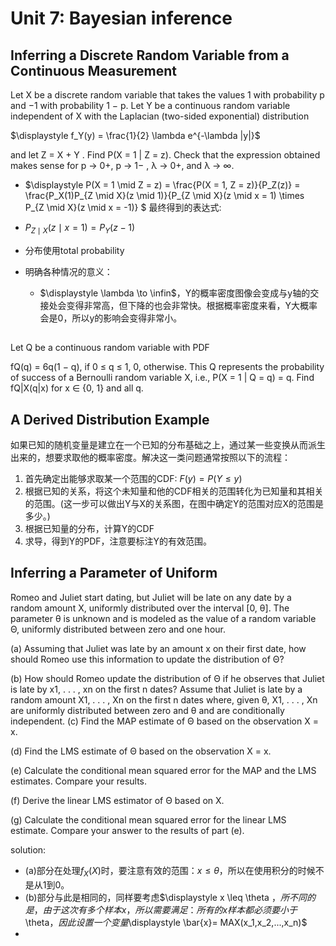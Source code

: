 # Unit 7: Bayesian inference

## Inferring a Discrete Random Variable from a Continuous Measurement

Let X be a discrete random variable that takes the values 1 with probability p and −1 with
probability 1 − p. Let Y be a continuous random variable independent of X with the Laplacian (two-sided exponential) distribution

$\displaystyle f_Y(y) = \frac{1}{2} \lambda e^{-\lambda |y|}$

and let Z = X + Y . Find P(X = 1 | Z = z). Check that the expression obtained makes sense
for p → 0+, p → 1− , λ → 0+, and λ → ∞.

* $\displaystyle P(X = 1 \mid Z = z) = \frac{P(X = 1, Z = z)}{P_Z(z)} = \frac{P_X(1)P_{Z \mid X}(z \mid 1)}{P_{Z \mid X}(z \mid x = 1) \times P_{Z \mid X}(z \mid x = -1)} $ 
最终得到的表达式: 

* $\displaystyle P_{Z \mid X}(z \mid x=1) = P_Y(z - 1)$
* 分布使用total probability

* 明确各种情况的意义：
  * $\displaystyle \lambda \to \infin$，Y的概率密度图像会变成与y轴的交接处会变得非常高，但下降的也会非常快。根据概率密度来看，Y大概率会是0，所以y的影响会变得非常小。

## 

Let Q be a continuous random variable with PDF

fQ(q) = 6q(1 − q), if 0 ≤ q ≤ 1,
0, otherwise.
This Q represents the probability of success of a Bernoulli random variable X, i.e.,
P(X = 1 |
 Q = q) = q.
Find fQ|X(q|x) for x ∈ {0, 1} and all q.


## A Derived Distribution Example

如果已知的随机变量是建立在一个已知的分布基础之上，通过某一些变换从而派生出来的，想要求取他的概率密度。解决这一类问题通常按照以下的流程：

1. 首先确定出能够求取某一个范围的CDF: $\displaystyle F( y) = P(Y \leq y)$
2. 根据已知的关系，将这个未知量和他的CDF相关的范围转化为已知量和其相关的范围。(这一步可以做出Y与X的关系图，在图中确定Y的范围对应X的范围是多少。)
3. 根据已知量的分布，计算Y的CDF
4. 求导，得到Y的PDF，注意要标注Y的有效范围。

## Inferring a Parameter of Uniform

Romeo and Juliet start dating, but Juliet will be late on any date by a random amount X, uniformly distributed over the interval [0, θ]. The parameter θ is unknown and is modeled as the value of a random variable Θ, uniformly distributed between zero and one hour.

(a) Assuming that Juliet was late by an amount x on their first date, how should Romeo use this information to update the distribution of Θ?

(b) How should Romeo update the distribution of Θ if he observes that Juliet is late by x1, . . . , xn on the first n dates? Assume that Juliet is late by a random amount X1, . . . , Xn on the first n dates where, given θ, X1, . . . , Xn are uniformly distributed between zero and θ and are conditionally independent.
(c) Find the MAP estimate of Θ based on the observation X = x.

(d) Find the LMS estimate of Θ based on the observation X = x.

(e) Calculate the conditional mean squared error for the MAP and the LMS estimates. Compare
your results.

(f) Derive the linear LMS estimator of Θ based on X.

(g) Calculate the conditional mean squared error for the linear LMS estimate. Compare your answer
to the results of part (e). 

solution: 

* (a)部分在处理$f_X(X)$时，要注意有效的范围：$x \leq \theta$，所以在使用积分的时候不是从1到0。
* (b)部分与此是相同的，同样要考虑$\displaystyle x \leq \theta $，所不同的是，由于这次有多个样本x，所以需要满足：所有的x样本都必须要小于$\theta$，因此设置一个变量$\displaystyle \bar{x}= MAX(x_1,x_2,...,x_n)$
* 
